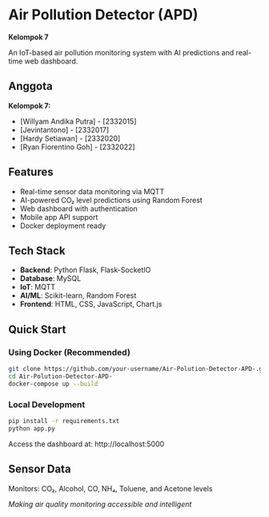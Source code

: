 # Air Pollution Detector (APD)

**Kelompok 7**

An IoT-based air pollution monitoring system with AI predictions and real-time web dashboard.

## Anggota

**Kelompok 7:**
- [Willyam Andika Putra] - [2332015]
- [Jevintantono] - [2332017]  
- [Hardy Setiawan] - [2332020]
- [Ryan Fiorentino Goh] - [2332022]

## Features

- Real-time sensor data monitoring via MQTT
- AI-powered CO₂ level predictions using Random Forest
- Web dashboard with authentication
- Mobile app API support
- Docker deployment ready

## Tech Stack

- **Backend**: Python Flask, Flask-SocketIO
- **Database**: MySQL
- **IoT**: MQTT
- **AI/ML**: Scikit-learn, Random Forest
- **Frontend**: HTML, CSS, JavaScript, Chart.js

## Quick Start

### Using Docker (Recommended)
```bash
git clone https://github.com/your-username/Air-Polution-Detector-APD-.git
cd Air-Polution-Detector-APD-
docker-compose up --build
```

### Local Development
```bash
pip install -r requirements.txt
python app.py
```

Access the dashboard at: http://localhost:5000

## Sensor Data

Monitors: CO₂, Alcohol, CO, NH₄, Toluene, and Acetone levels

*Making air quality monitoring accessible and intelligent*